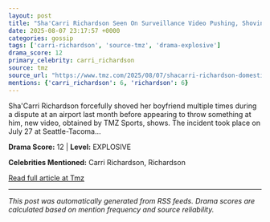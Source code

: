 ```yaml
---
layout: post
title: "Sha'Carri Richardson Seen On Surveillance Video Pushing, Shoving Boyfriend At Airport"
date: 2025-08-07 23:17:57 +0000
categories: gossip
tags: ['carri-richardson', 'source-tmz', 'drama-explosive']
drama_score: 12
primary_celebrity: carri_richardson
source: tmz
source_url: "https://www.tmz.com/2025/08/07/shacarri-richardson-domestic-violence-incident-surveillance-video/"
mentions: {'carri_richardson': 6, 'richardson': 6}
---
```


Sha'Carri Richardson forcefully shoved her boyfriend multiple times during a dispute at an airport last month before appearing to throw something at him, new video, obtained by TMZ Sports, shows. The incident took place on July 27 at Seattle-Tacoma&hellip;

**Drama Score:** 12 | **Level:** EXPLOSIVE

**Celebrities Mentioned:** Carri Richardson, Richardson

[Read full article at Tmz](https://www.tmz.com/2025/08/07/shacarri-richardson-domestic-violence-incident-surveillance-video/)

---
*This post was automatically generated from RSS feeds. Drama scores are calculated based on mention frequency and source reliability.*
